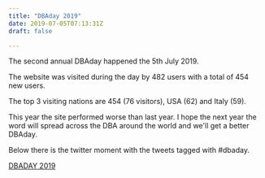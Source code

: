 ```yaml
---
title: "DBAday 2019"
date: 2019-07-05T07:13:31Z
draft: false

---
```


The second annual DBAday happened the 5th July 2019.

The website was visited during the day by 482 users with a total of 454 new users.

The top 3 visiting nations are 454 (76 visitors), USA (62) and Italy (59).

This year the site performed worse than last year. I hope the next year the word will spread across the DBA around the world and we'll get
a better DBAday.

Below there is the twitter moment with the tweets tagged with #dbaday.

<a class="twitter-moment" href="https://twitter.com/i/moments/1145940646219395072?ref_src=twsrc%5Etfw">DBADAY 2019</a>
<script async src="https://platform.twitter.com/widgets.js" charset="utf-8"></script>
